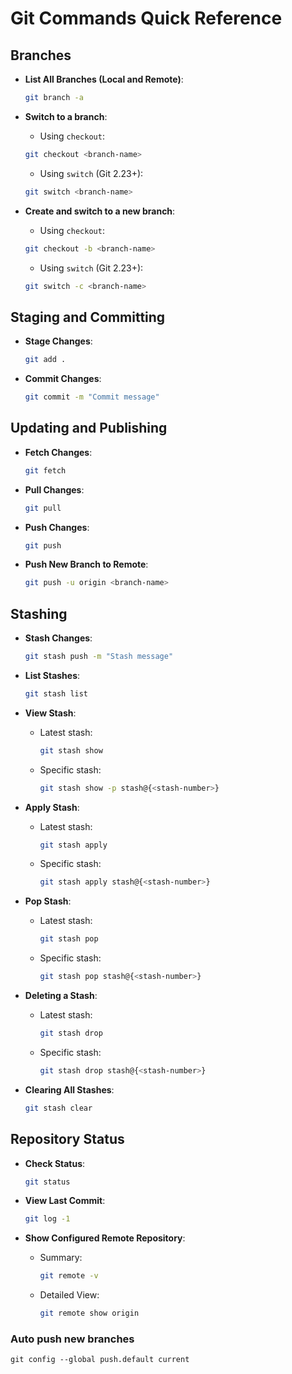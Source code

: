 # Git Commands Quick Reference

## Branches

- **List All Branches (Local and Remote)**:

  ```bash
  git branch -a
  ```

- **Switch to a branch**:

  - Using `checkout`:

  ```bash
  git checkout <branch-name>
  ```

  - Using `switch` (Git 2.23+):

  ```bash
  git switch <branch-name>
  ```

- **Create and switch to a new branch**:

  - Using `checkout`:

  ```bash
  git checkout -b <branch-name>
  ```

  - Using `switch` (Git 2.23+):

  ```bash
  git switch -c <branch-name>
  ```

## Staging and Committing

- **Stage Changes**:

  ```bash
  git add .
  ```

- **Commit Changes**:

  ```bash
  git commit -m "Commit message"
  ```

## Updating and Publishing

- **Fetch Changes**:

  ```bash
  git fetch
  ```

- **Pull Changes**:

  ```bash
  git pull
  ```

- **Push Changes**:

  ```bash
  git push
  ```

- **Push New Branch to Remote**:

  ```bash
  git push -u origin <branch-name>
  ```

## Stashing

- **Stash Changes**:

  ```bash
  git stash push -m "Stash message"
  ```

- **List Stashes**:

  ```bash
  git stash list
  ```

- **View Stash**:

  - Latest stash:

    ```bash
    git stash show
    ```

  - Specific stash:

    ```bash
    git stash show -p stash@{<stash-number>}
    ```

- **Apply Stash**:

  - Latest stash:

    ```bash
    git stash apply
    ```

  - Specific stash:

    ```bash
    git stash apply stash@{<stash-number>}
    ```

- **Pop Stash**:

  - Latest stash:

    ```bash
    git stash pop
    ```

  - Specific stash:

    ```bash
    git stash pop stash@{<stash-number>}
    ```

- **Deleting a Stash**:

  - Latest stash:

    ```bash
    git stash drop
    ```

  - Specific stash:

    ```bash
    git stash drop stash@{<stash-number>}
    ```

- **Clearing All Stashes**:

  ```bash
  git stash clear
  ```

## Repository Status

- **Check Status**:

  ```bash
  git status
  ```

- **View Last Commit**:

  ```bash
  git log -1
  ```

- **Show Configured Remote Repository**:

  - Summary:

    ```bash
    git remote -v
    ```

  - Detailed View:

    ```bash
    git remote show origin
    ```

### Auto push new branches

`git config --global push.default current`
